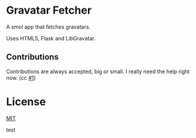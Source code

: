 # Gravatar Fetcher
A smol app that fetches gravatars. 

Uses HTML5, Flask and LibGravatar.

## Contributions
Contributions are always accepted, big or small. I really need the help right now. (cc [#1](https://github.com/ry0id/smol-gravatar-app/issues/1))

# License
[MIT](https://github.com/ry0id/smol-gravatar-app/blob/master/LICENSE)

test
